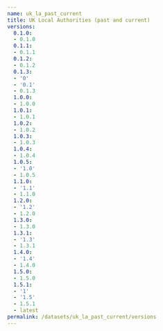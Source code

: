 ```yaml
---
name: uk_la_past_current
title: UK Local Authorities (past and current)
versions:
  0.1.0:
  - 0.1.0
  0.1.1:
  - 0.1.1
  0.1.2:
  - 0.1.2
  0.1.3:
  - '0'
  - '0.1'
  - 0.1.3
  1.0.0:
  - 1.0.0
  1.0.1:
  - 1.0.1
  1.0.2:
  - 1.0.2
  1.0.3:
  - 1.0.3
  1.0.4:
  - 1.0.4
  1.0.5:
  - '1.0'
  - 1.0.5
  1.1.0:
  - '1.1'
  - 1.1.0
  1.2.0:
  - '1.2'
  - 1.2.0
  1.3.0:
  - 1.3.0
  1.3.1:
  - '1.3'
  - 1.3.1
  1.4.0:
  - '1.4'
  - 1.4.0
  1.5.0:
  - 1.5.0
  1.5.1:
  - '1'
  - '1.5'
  - 1.5.1
  - latest
permalink: /datasets/uk_la_past_current/versions
---
```

